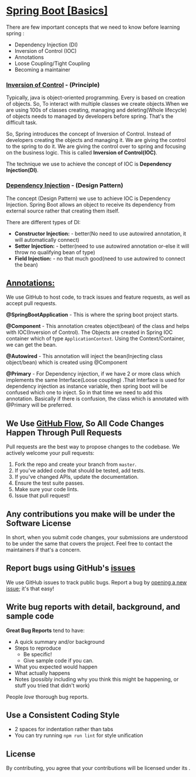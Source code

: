 # <u>Spring Boot [Basics]</u>

There are few important concepts that we need to know before learning spring :

- Dependency Injection (DI)
- Inversion of Control (IOC)
- Annotations
- Loose Coupling/Tight Coupling
- Becoming a maintainer

### <u> Inversion of Control</u> - (Principle)

Typically, java is object-oriented programming. Every is based on creation of objects. So, To interact with multiple
classes we create objects.When we are using 100s of classes creating, managing and deleting(Whole lifecycle) of objects
needs to managed by developers before spring. That's the difficult task.

So, Spring introduces the concept of Inversion of Control. Instead of developers creating the objects and managing it.
We are giving the control to the spring to do it. We are giving the control over to spring and focusing on the business
logic. This is called **Inversion of Control(IOC)**.

The technique we use to achieve the concept of IOC is **Dependency Injection(DI)**.

### <u> Dependency Injection</u> - (Design Pattern)

The concept (Design Pattern) we use to achieve IOC is Dependency Injection. Spring Boot allows an object to receive its
dependency from external source rather that creating them itself.

There are different types of DI:

- **Constructor Injection:** - better(No need to use autowired annotation, it will automatically connect)
- **Setter Injection:** - better(need to use autowired annotation or-else it will throw no qualifying bean of type)
- **Field Injection:** - no that much good(need to use autowired to connect the bean)

## <u> Annotations:</u>

We use GitHub to host code, to track issues and feature requests, as well as accept pull requests.

**@SpringBootApplication** - This is where the spring boot project starts.

**@Component** - This annotation creates object(bean) of the class and helps with IOC(Inversion of Control). The Objects
are created in Spring IOC container which of type `ApplicationContext`. Using the Context/Container, we can get the
bean.

**@Autowired** - This annotation will inject the bean(Injecting class object/bean) which is created using @Component

**@Primary** - For Dependency injection, if we have 2 or more class which implements the same Interface(Loose coupling)
.That Interface
is used for dependency injection as instance variable, then spring boot will be confused which one to inject. So in that
time we need to add
this annotation. Basically if there is confusion, the class which is annotated with @Primary will be preferred.

<p style="padding-left:80px;"> </p> 

## We Use [GitHub Flow](https://guides.github.com/introduction/flow/index.html), So All Code Changes Happen Through Pull Requests

Pull requests are the best way to propose changes to the codebase. We actively welcome your pull requests:

1. Fork the repo and create your branch from `master`.
2. If you've added code that should be tested, add tests.
3. If you've changed APIs, update the documentation.
4. Ensure the test suite passes.
5. Make sure your code lints.
6. Issue that pull request!

## Any contributions you make will be under the Software License

In short, when you submit code changes, your submissions are understood to be under the same that covers the project.
Feel free to contact the maintainers if that's a concern.

## Report bugs using GitHub's [issues](https://github.com/yourusername/yourprojectname/issues)

We use GitHub issues to track public bugs. Report a bug
by [opening a new issue](https://github.com/yourusername/yourprojectname/issues/new); it's that easy!

## Write bug reports with detail, background, and sample code

**Great Bug Reports** tend to have:

- A quick summary and/or background
- Steps to reproduce
    - Be specific!
    - Give sample code if you can.
- What you expected would happen
- What actually happens
- Notes (possibly including why you think this might be happening, or stuff you tried that didn't work)

People *love* thorough bug reports.

## Use a Consistent Coding Style

* 2 spaces for indentation rather than tabs
* You can try running `npm run lint` for style unification

## License

By contributing, you agree that your contributions will be licensed under its .